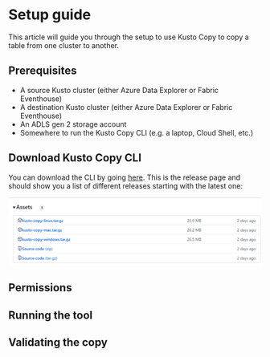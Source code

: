 # Setup guide

This article will guide you through the setup to use Kusto Copy to copy a table from one cluster to another.

## Prerequisites

*   A source Kusto cluster (either Azure Data Explorer or Fabric Eventhouse)
*   A destination Kusto cluster (either Azure Data Explorer or Fabric Eventhouse)
*   An ADLS gen 2 storage account
*   Somewhere to run the Kusto Copy CLI (e.g. a laptop, Cloud Shell, etc.)

## Download Kusto Copy CLI

You can download the CLI by going [here](https://github.com/Azure/kusto-copy/releases).  This is the release page and should show you a list of different releases starting with the latest one:

![Release](artefacts/setup/release.png)

## Permissions

## Running the tool

## Validating the copy
